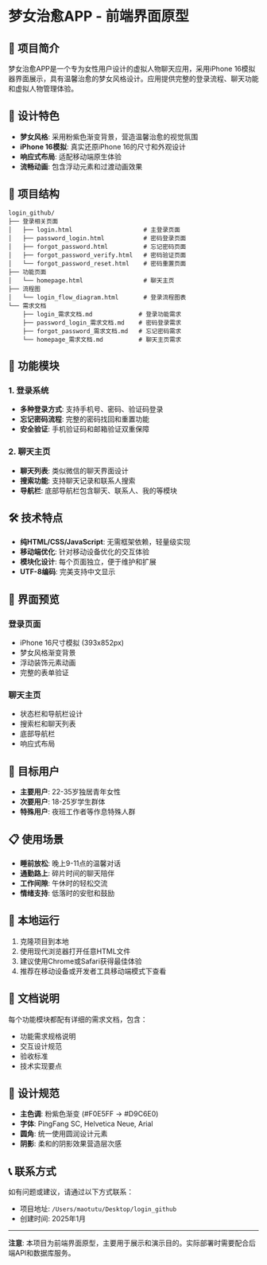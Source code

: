 # 梦女治愈APP - 前端界面原型

## 📱 项目简介

梦女治愈APP是一个专为女性用户设计的虚拟人物聊天应用，采用iPhone 16模拟器界面展示，具有温馨治愈的梦女风格设计。应用提供完整的登录流程、聊天功能和虚拟人物管理体验。

## 🎨 设计特色

- **梦女风格**: 采用粉紫色渐变背景，营造温馨治愈的视觉氛围
- **iPhone 16模拟**: 真实还原iPhone 16的尺寸和外观设计
- **响应式布局**: 适配移动端原生体验
- **流畅动画**: 包含浮动元素和过渡动画效果

## 📁 项目结构

```
login_github/
├── 登录相关页面
│   ├── login.html                    # 主登录页面
│   ├── password_login.html           # 密码登录页面
│   ├── forgot_password.html          # 忘记密码页面
│   ├── forgot_password_verify.html   # 密码验证页面
│   └── forgot_password_reset.html    # 密码重置页面
├── 功能页面
│   └── homepage.html                 # 聊天主页
├── 流程图
│   └── login_flow_diagram.html       # 登录流程图表
└── 需求文档
    ├── login_需求文档.md             # 登录功能需求
    ├── password_login_需求文档.md    # 密码登录需求
    ├── forgot_password_需求文档.md   # 忘记密码需求
    └── homepage_需求文档.md          # 聊天主页需求
```

## 🚀 功能模块

### 1. 登录系统
- **多种登录方式**: 支持手机号、密码、验证码登录
- **忘记密码流程**: 完整的密码找回和重置功能
- **安全验证**: 手机验证码和邮箱验证双重保障

### 2. 聊天主页
- **聊天列表**: 类似微信的聊天界面设计
- **搜索功能**: 支持聊天记录和联系人搜索
- **导航栏**: 底部导航栏包含聊天、联系人、我的等模块

## 🛠️ 技术特点

- **纯HTML/CSS/JavaScript**: 无需框架依赖，轻量级实现
- **移动端优化**: 针对移动设备优化的交互体验
- **模块化设计**: 每个页面独立，便于维护和扩展
- **UTF-8编码**: 完美支持中文显示

## 📱 界面预览

### 登录页面
- iPhone 16尺寸模拟 (393x852px)
- 梦女风格渐变背景
- 浮动装饰元素动画
- 完整的表单验证

### 聊天主页
- 状态栏和导航栏设计
- 搜索栏和聊天列表
- 底部导航栏
- 响应式布局

## 🎯 目标用户

- **主要用户**: 22-35岁独居青年女性
- **次要用户**: 18-25岁学生群体
- **特殊用户**: 夜班工作者等作息特殊人群

## 📋 使用场景

- **睡前放松**: 晚上9-11点的温馨对话
- **通勤路上**: 碎片时间的聊天陪伴
- **工作间隙**: 午休时的轻松交流
- **情绪支持**: 低落时的安慰和鼓励

## 🔧 本地运行

1. 克隆项目到本地
2. 使用现代浏览器打开任意HTML文件
3. 建议使用Chrome或Safari获得最佳体验
4. 推荐在移动设备或开发者工具移动端模式下查看

## 📄 文档说明

每个功能模块都配有详细的需求文档，包含：
- 功能需求规格说明
- 交互设计规范
- 验收标准
- 技术实现要点

## 🎨 设计规范

- **主色调**: 粉紫色渐变 (#F0E5FF → #D9C6E0)
- **字体**: PingFang SC, Helvetica Neue, Arial
- **圆角**: 统一使用圆润设计元素
- **阴影**: 柔和的阴影效果营造层次感

## 📞 联系方式

如有问题或建议，请通过以下方式联系：
- 项目地址: `/Users/maotutu/Desktop/login_github`
- 创建时间: 2025年1月

---

**注意**: 本项目为前端界面原型，主要用于展示和演示目的。实际部署时需要配合后端API和数据库服务。 